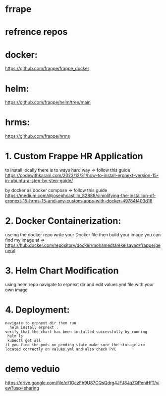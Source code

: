 # frrape
# refrence repos
# docker:
https://github.com/frappe/frappe_docker
# helm: 
https://github.com/frappe/helm/tree/main
# hrms: 
https://github.com/frappe/hrms

# 1. Custom Frappe HR Application
  to install locally there is to ways
  hard way => follow this guide https://codewithkarani.com/2023/12/31/how-to-install-erpnext-version-15-in-ubuntu-a-step-by-step-guide/
  
  by docker as docker compose => follow this guide https://medium.com/@josephcastillo_82888/simplifying-the-installion-of-erpnext-15-hrms-15-and-any-custom-apps-with-docker-49784f403d18

# 2. Docker Containerization:
   useing the docker repo write your Docker file then build your image
   you can find my image at => https://hub.docker.com/repository/docker/mohamedtarekelsayed/frappe/general

# 3. Helm Chart Modification
   using helm repo navigate to erpnext dir and edit values.yml file with your own image

# 4. Deployment:
    navigate to erpnext dir then run
      helm install erpnext .
    verify that the chart has been installed successfully by running
     helm ls
     kubectl get all
    if you find the pods on pending state make sure the storage are located correctly on values.yml and also check PVC
     
# demo veduio 
  https://drive.google.com/file/d/1OczFh9U87CQsQdrg4JFJ8JqZQPeniHfT/view?usp=sharing
